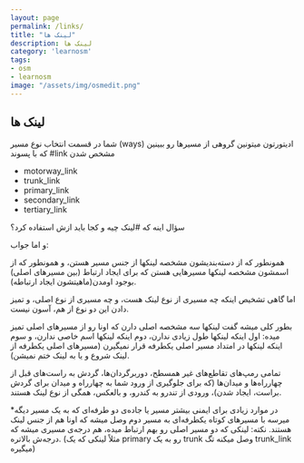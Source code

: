 ```yaml
---
layout: page
permalink: /links/
title: "لینک ها"
description: لینک ها 
category: 'learnosm'
tags:
- osm
- learnosm
image: "/assets/img/osmedit.png"
---
```


## لینک ها

شما در قسمت انتخاب نوع مسیر (ways) ادیتورتون میتونین گروهی از مسیرها رو ببینین که با پسوند #link مشخص شدن
- motorway_link
- trunk_link
- primary_link
- secondary_link
- tertiary_link


سؤال اینه که #لینک چیه و کجا باید ازش استفاده کرد؟

و اما جواب:

همونطور که از دسته‌بندیشون مشخصه لینکها از جنس مسیر هستن، و همونطور که از اسمشون مشخصه لینکها مسیرهایی هستن که برای ایجاد ارتباط (بین مسیرهای اصلی) بوجود اومدن(ماهیتشون ایجاد ارتباطه).

اما گاهی تشخیص اینکه چه مسیری از نوع لینک هست، و چه مسیری از نوع اصلی، و تمیز دادن این دو نوع از هم، آسون نیست.

بطور کلی میشه گفت لینکها سه مشخصه اصلی دارن که اونا رو از مسیرهای اصلی تمیز میده: اول اینکه لینکها طول زیادی ندارن، دوم اینکه لینکها اسم خاصی ندارن، و سوم اینکه لینکها در امتداد مسیر اصلی یکطرفه قرار نمیگیرن (مسیرهای اصلی یکطرفه از لینک شروع و یا به لینک ختم نمیشن).

تمامی رمپ‌های تقاطع‌های غیر همسطح، دوربرگردان‌ها، گردش به راست‌های قبل از چهارراه‌ها و میدان‌ها (که برای جلوگیری از ورود شما به چهارراه و میدان برای گردش براست، ایجاد شدن)، ورودی از تندرو به کندرو، و بالعکس، همگی از نوع لینک هستند. 

*در موارد زیادی برای ایمنی بیشتر مسیر یا جاده‌ی دو طرفه‌ای که به یک مسیر دیگه میرسه با مسیرهای کوتاه یکطرفه‌ای به مسیر دوم وصل میشه که اونا هم از جنس لینک هستند.
نکته: لینکی که دو مسیر اصلی رو بهم ارتباط میده، هم درجه‌ی مسیری میشه که درجه‌ش بالاتره. (مثلاً لینکی که یک primary رو به یک trunk وصل میکنه تگ trunk_link میگیره)
